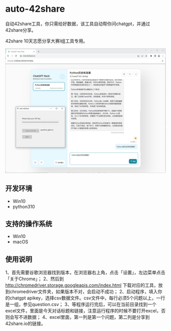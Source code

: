 # auto-42share

自动42share工具，你只需给好数据，该工具自动帮你问chatgpt，并通过42share分享。

42share 10天志愿分享大赛I组工具专用。

![](screenshot/main.png)

## 开发环境

- Win10
- python310

## 支持的操作系统

- Win10
- macOS

## 使用说明

1、首先需要谷歌浏览器找到版本，在浏览器右上角，点击「设置」，左边菜单点击「关于Chrome」；
2、然后到 http://chromedriver.storage.googleapis.com/index.html 下载对应的工具，放到chromedriver文件夹，如果版本不对，会启动不成功；
2、启动程序，填入你的chatgpt apikey，选择csv数据文件。csv文件中，每行必须5个问题以上，一行是一组，参见question.csv；
3、等程序运行完后，可以在当前目录找到一个excel文件，里面是今天对话标题和链接，注意运行程序的时候不要打开excel，否则会写不进数据；
4、excel里面，第一列是第一个问题，第二列是分享到42share.io的链接。
